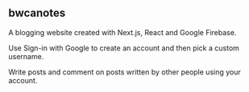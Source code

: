## bwcanotes

A blogging website created with Next.js, React and Google Firebase.

Use Sign-in with Google to create an account and then pick a custom username.

Write posts and comment on posts written by other people using your account.
